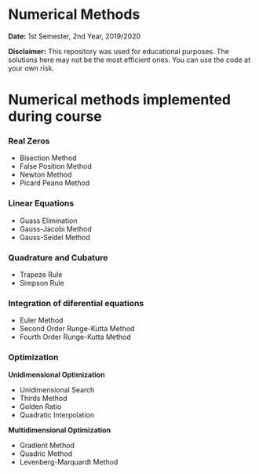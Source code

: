 # Numerical Methods

**Date:** 1st Semester, 2nd Year, 2019/2020

**Disclaimer:** This repository was used for educational purposes. The solutions here may not be the most efficient ones. You can use the code at your own risk.

# Numerical methods implemented during course

### Real Zeros

* Bisection Method
* False Position Method
* Newton Method
* Picard Peano Method


### Linear Equations

* Guass Elimination
* Gauss-Jacobi Method
* Gauss-Seidel Method


### Quadrature and Cubature

* Trapeze Rule
* Simpson Rule


### Integration of diferential equations

* Euler Method
* Second Order Runge-Kutta Method
* Fourth Order Runge-Kutta Method

### Optimization

**Unidimensional Optimization**

* Unidimensional Search
* Thirds Method
* Golden Ratio
* Quadratic Interpolation

**Multidimensional Optimization**

* Gradient Method
* Quadric Method
* Levenberg-Marquardt Method
